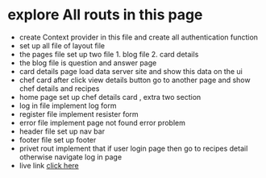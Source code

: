 # explore All routs in this page 
* create Context provider in this file and create all authentication function
* set up all file of layout file 
*  the pages file set up two file 1. blog file 2. card details
* the blog file is question and answer page 
* card details page load data server site and show this data on the ui 
* chef card after click view details button go to another page and show chef details and recipes 
* home page set up chef details card , extra two section 
* log in file implement log form 
* register file implement resister form 
* error file implement page not found error problem
* header file set up nav bar 
* footer file set up footer
* privet rout implement that if user login page then go to recipes detail otherwise navigate log in page
* live link [click here](https://assignment-ten-63c9f.web.app)